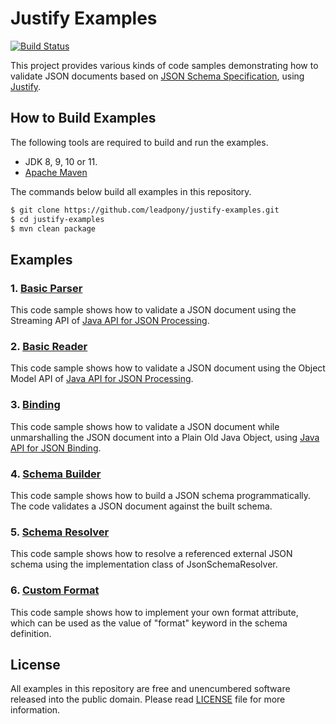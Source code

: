 # Justify Examples
[![Build Status](https://travis-ci.org/leadpony/justify-examples.svg?branch=master)](https://travis-ci.org/leadpony/justify-examples)

This project provides various kinds of code samples demonstrating how to validate JSON documents based on [JSON Schema Specification], using [Justify].

## How to Build Examples

The following tools are required to build and run the examples.

* JDK 8, 9, 10 or 11.
* [Apache Maven]

The commands below build all examples in this repository.

```bash
$ git clone https://github.com/leadpony/justify-examples.git
$ cd justify-examples
$ mvn clean package
```

## Examples

### 1. [Basic Parser](justify-examples-basicparser/)

This code sample shows how to validate a JSON document using the Streaming API of [Java API for JSON Processing].

### 2. [Basic Reader](justify-examples-basicreader/)

This code sample shows how to validate a JSON document using the Object Model API of [Java API for JSON Processing].

### 3. [Binding](justify-examples-binding/)

This code sample shows how to validate a JSON document while unmarshalling the JSON document into a Plain Old Java Object, using [Java API for JSON Binding].

### 4. [Schema Builder](justify-examples-schemabuilder/)

This code sample shows how to build a JSON schema programmatically.
The code validates a JSON document against the built schema.

### 5. [Schema Resolver](justify-examples-schemaresolver/)

This code sample shows how to resolve a referenced external JSON schema using
the implementation class of JsonSchemaResolver.

### 6. [Custom Format](justify-examples-customformat/)

This code sample shows how to implement your own format attribute,
which can be used as the value of "format" keyword in the schema definition.

## License

All examples in this repository are free and unencumbered software released into the public domain. Please read [LICENSE] file for more information.

[JSON Schema Specification]: https://json-schema.org/
[Justify]: https://github.com/leadpony/justify
[Java API for JSON Processing]: https://javaee.github.io/jsonp/
[Java API for JSON Binding]: http://json-b.net/
[LICENSE]: LICENSE
[Apache Maven]: https://maven.apache.org/

